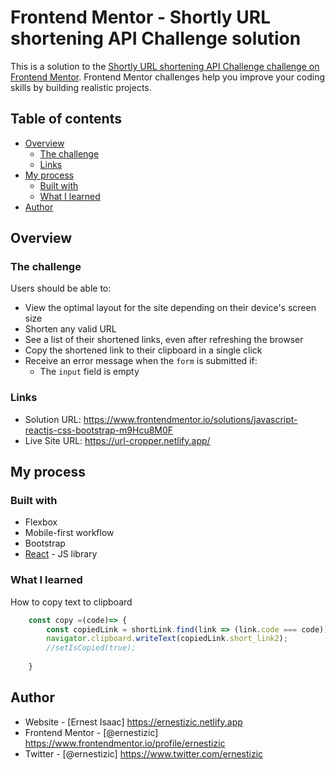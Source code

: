 # Frontend Mentor - Shortly URL shortening API Challenge solution

This is a solution to the [Shortly URL shortening API Challenge challenge on Frontend Mentor](https://www.frontendmentor.io/challenges/url-shortening-api-landing-page-2ce3ob-G). Frontend Mentor challenges help you improve your coding skills by building realistic projects. 

## Table of contents

- [Overview](#overview)
  - [The challenge](#the-challenge)
  - [Links](#links)
- [My process](#my-process)
  - [Built with](#built-with)
  - [What I learned](#what-i-learned)
- [Author](#author)


## Overview

### The challenge

Users should be able to:

- View the optimal layout for the site depending on their device's screen size
- Shorten any valid URL
- See a list of their shortened links, even after refreshing the browser
- Copy the shortened link to their clipboard in a single click
- Receive an error message when the `form` is submitted if:
  - The `input` field is empty


### Links

- Solution URL: https://www.frontendmentor.io/solutions/javascript-reactjs-css-bootstrap-m9Hcu8M0F
- Live Site URL: https://url-cropper.netlify.app/

## My process

### Built with

- Flexbox
- Mobile-first workflow
- Bootstrap
- [React](https://reactjs.org/) - JS library

### What I learned

How to copy text to clipboard
```js
    const copy =(code)=> {
        const copiedLink = shortLink.find(link => (link.code === code));
        navigator.clipboard.writeText(copiedLink.short_link2);
        //setIsCopied(true);
        
    }
```

## Author

- Website - [Ernest Isaac] https://ernestizic.netlify.app
- Frontend Mentor - [@ernestizic] https://www.frontendmentor.io/profile/ernestizic
- Twitter - [@ernestizic] https://www.twitter.com/ernestizic
